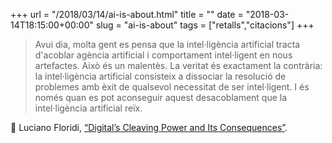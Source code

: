 +++
url = "/2018/03/14/ai-is-about.html"
title = ""
date = "2018-03-14T18:15:00+00:00"
slug = "ai-is-about"
tags = ["retalls","citacions"]
+++

> Avui dia, molta gent es pensa que la intel·ligència artificial tracta d'acoblar agència artificial i comportament intel·ligent en nous artefactes. Això és un malentès. La veritat és exactament la contrària: la intel·ligència artificial consisteix a dissociar la resolució de problemes amb èxit de qualsevol necessitat de ser intel·ligent. I és només quan es pot aconseguir aquest desacoblament que la intel·ligència artificial reïx.

📎 Luciano Floridi, [“Digital’s Cleaving Power and Its Consequences”](https://doi.org/10.1007/s13347-017-0259-1).

